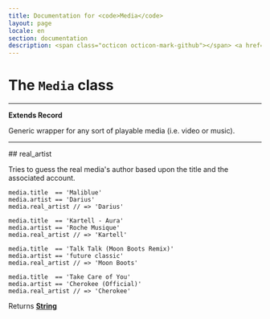 ```yaml
---
title: Documentation for <code>Media</code>
layout: page
locale: en
section: documentation
description: <span class="octicon octicon-mark-github"></span> <a href="https://github.com/daplayer/daplayer/tree/master/app/models/media.js">See the app/models/media.js file on GitHub</a>
---
```

# The `Media` class
<hr>

**Extends Record**

Generic wrapper for any sort of playable media (i.e. video
or music).

<hr>
## real_artist

Tries to guess the real media's author based upon the title
and the associated account.

    media.title  == 'Maliblue'
    media.artist == 'Darius'
    media.real_artist // => 'Darius'

    media.title  == 'Kartell - Aura'
    media.artist == 'Roche Musique'
    media.real_artist // => 'Kartell'

    media.title  == 'Talk Talk (Moon Boots Remix)'
    media.artist == 'future classic'
    media.real_artist // => 'Moon Boots'

    media.title  == 'Take Care of You'
    media.artist == 'Cherokee (Official)'
    media.real_artist // => 'Cherokee'

Returns **[String](https://developer.mozilla.org/en-US/docs/Web/JavaScript/Reference/Global_Objects/String)** 
